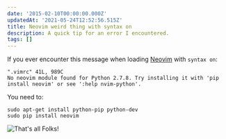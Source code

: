 ```yaml
---
date: '2015-02-10T00:00:00.000Z'
updatedAt: '2021-05-24T12:52:56.515Z'
title: Neovim weird thing with syntax on
description: A quick tip for an error I encountered.
tags: []
---
```

If you ever encounter this message when loading [Neovim](http://neovim.org) with `syntax on`:

```text
".vimrc" 41L, 989C
No neovim module found for Python 2.7.8. Try installing it with 'pip install neovim' or see ':help nvim-python'.
```

You need to:

```shell
sudo apt-get install python-pip python-dev
sudo pip install neovim
```

![That's all Folks!](/contentful/1DktW2XUbZKaYxK1lkSvP6/f5a92ac49bab8e5c31984287e2b54407/3082315.jpg)
